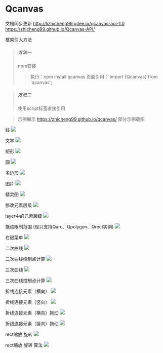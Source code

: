 # Qcanvas

文档同步更新
http://lizhicheng99.gitee.io/qcanvas-api-1.0 
https://zhicheng99.github.io/Qcanvas-API/ 



框架引入方法
> ##### 方法一
> npm安装
>> 执行：npm install qcanvas
>> 页面引用： import {Qcanvas} from 'qcanvas';




> ##### 方法二
> 使用script标签直接引用

> 示例展示
https://zhicheng99.github.io/qcanvas/
部分示例载图

线
![](img/2.0/line.jpg)

文本
![](img/2.0/text.jpg)

矩形
![](img/2.0/rect.jpg)

圆
![](img/2.0/arc.jpg)

多边形
![](img/2.0/polygon.jpg)

图片
![](img/2.0/img.jpg)

精灵图
![](img/2.0/spirit.jpg)

修改元素层级
![](img/2.0/z-index.jpg)

layer中的元素层级
![](img/2.0/layer_z-index.jpg)

拖动限制范围 (现只支持Qarc、Qpolygon、Qrect实例)
![](img/2.0/range.jpg)

右键菜单
![](img/2.0/contextMenu.jpg)

二次曲线
![](img/2.0/quadraticCurve.jpg)

二次曲线控制点计算
![](img/2.0/quadraticCurve——handler.jpg)


三次曲线
![](img/2.0/bezierCurve.jpg)

三次曲线控制点计算
![](img/2.0/bezierCurve——handler.jpg)

折线连接元素（横向）
![](img/2.0/broken_horizontal.jpg)

折线连接元素（竖向）
![](img/2.0/broken_vertical.jpg)

折线连接元素（横向）拖动
![](img/2.0/broken_horizontal——drag.jpg)

折线连接元素（竖向）拖动
![](img/2.0/broken_vertical——drag.jpg)

rect缩放 旋转
![](img/2.0/resize_rotate.jpg)

rect缩放 旋转 算法
![](img/2.0/rect_resize_rotate.jpg)

